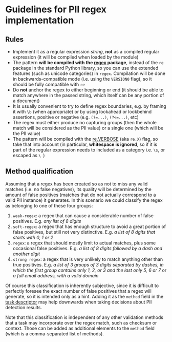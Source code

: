 # Guidelines for PII regex implementation

## Rules

* Implement it as a regular expression _string_, **not** as a compiled regular
  expression (it will be compiled when loaded by the module)
* The pattern **will be compiled with the [regex] package**, instead of the
  `re` package in the standard Python library, so you can use the extended
  features (such as unicode categories) in `regex`. Compilation will be done
  in backwards-compatible mode (i.e. using the `VERSION0` flag), so it should
  be fully compatible with `re`
* Do **not** anchor the regex to either beginning or end (it should be able to
  match anywhere in the passed string, which itself can be any portion of
  a document)
* It is usually convenient to try to define regex boundaries, e.g. by framing
  it with `\b` (when appropriate) or by using lookahead or lookbehind 
  assertions, positive or negative (e.g. `(?=...)`, `(?<=...)`, etc)
* The regex must either produce no capturing groups (then the whole match will
  be considered as the PII value) or a single one (which will be the PII value)
* The pattern will be compiled with the [re.VERBOSE] (aka `re.X`) flag, so
  take that into account (in particular, **whitespace is ignored**, so if it is
  part of the regular expression needs to included as a category i.e. `\s`, or
  escaped as `\ `)
  

## Method qualification

Assuming that a regex has been created so as not to miss any valid matches
(i.e. no false negatives), its quality will be determined by the amount of
false positives (matches that do not actually correspond to a valid PII
instance) it generates. In this scenario we could classify the regex as
belonging to one of these four groups:

1. `weak-regex`: a regex that can cause a considerable number of false
   positives. E.g. _any list of 8 digits_
2. `soft-regex`: a regex that has enough structure to avoid a great portion
   of false positives, but still not very distinctive. E.g. _a list of 8 dgits
   that starts with 0, 1 or 2_
3. `regex`: a regex that should mostly limit to actual matches, plus some
   occasional false positives. E.g. _a list of 8 digits followed by a dash and
   another digit_
4. `strong regex`: a regex that is very unlikely to match anything other
   than true positives. E.g. _a list of 3 groups of 3 digits separated by
   dashes, in which the first group contains only 1, 2, or 3 and the last
   only 5, 6 or 7_ or _a full email address, with a valid domain_
  
Of course this classification is inherently subjective, since it is difficult
to perfectly foresee the exact number of false positives that a regex will
generate, so it is intended only as a hint. Adding it as the `method` field
in the [task descriptor] may help downwards when taking decisions about PII
detection results.

Note that this classification is independent of any other validation methods
that a task may incorporate over the regex match, such as checksum or
context. Those can be added as additional elements to the `method` field
(which is a comma-separated list of methods).

[regex]: https://github.com/mrabarnett/mrab-regex
[re.VERBOSE]: https://docs.python.org/3/library/re.html#re.X
[task descriptor]: task-descriptor.md

